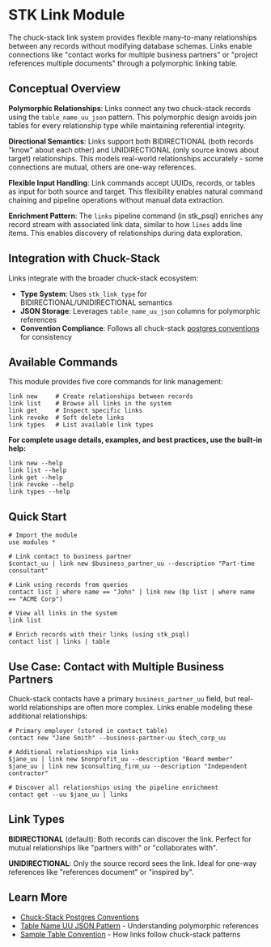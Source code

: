 # STK Link Module

The chuck-stack link system provides flexible many-to-many relationships between any records without modifying database schemas. Links enable connections like "contact works for multiple business partners" or "project references multiple documents" through a polymorphic linking table.

## Conceptual Overview

**Polymorphic Relationships**: Links connect any two chuck-stack records using the `table_name_uu_json` pattern. This polymorphic design avoids join tables for every relationship type while maintaining referential integrity.

**Directional Semantics**: Links support both BIDIRECTIONAL (both records "know" about each other) and UNIDIRECTIONAL (only source knows about target) relationships. This models real-world relationships accurately - some connections are mutual, others are one-way references.

**Flexible Input Handling**: Link commands accept UUIDs, records, or tables as input for both source and target. This flexibility enables natural command chaining and pipeline operations without manual data extraction.

**Enrichment Pattern**: The `links` pipeline command (in stk_psql) enriches any record stream with associated link data, similar to how `lines` adds line items. This enables discovery of relationships during data exploration.

## Integration with Chuck-Stack

Links integrate with the broader chuck-stack ecosystem:

- **Type System**: Uses `stk_link_type` for BIDIRECTIONAL/UNIDIRECTIONAL semantics
- **JSON Storage**: Leverages `table_name_uu_json` columns for polymorphic references
- **Convention Compliance**: Follows all chuck-stack [postgres conventions](../../chuckstack.github.io/src-ls/postgres-convention/) for consistency

## Available Commands

This module provides five core commands for link management:

```nu
link new     # Create relationships between records
link list    # Browse all links in the system
link get     # Inspect specific links
link revoke  # Soft delete links
link types   # List available link types
```

**For complete usage details, examples, and best practices, use the built-in help:**

```nu
link new --help
link list --help
link get --help
link revoke --help
link types --help
```

## Quick Start

```nu
# Import the module
use modules *

# Link contact to business partner
$contact_uu | link new $business_partner_uu --description "Part-time consultant"

# Link using records from queries
contact list | where name == "John" | link new (bp list | where name == "ACME Corp")

# View all links in the system
link list

# Enrich records with their links (using stk_psql)
contact list | links | table
```

## Use Case: Contact with Multiple Business Partners

Chuck-stack contacts have a primary `business_partner_uu` field, but real-world relationships are often more complex. Links enable modeling these additional relationships:

```nu
# Primary employer (stored in contact table)
contact new "Jane Smith" --business-partner-uu $tech_corp_uu

# Additional relationships via links
$jane_uu | link new $nonprofit_uu --description "Board member"
$jane_uu | link new $consulting_firm_uu --description "Independent contractor"

# Discover all relationships using the pipeline enrichment
contact get --uu $jane_uu | links
```

## Link Types

**BIDIRECTIONAL** (default): Both records can discover the link. Perfect for mutual relationships like "partners with" or "collaborates with".

**UNIDIRECTIONAL**: Only the source record sees the link. Ideal for one-way references like "references document" or "inspired by".

## Learn More

- [Chuck-Stack Postgres Conventions](../../chuckstack.github.io/src-ls/postgres-convention/)
- [Table Name UU JSON Pattern](../../chuckstack.github.io/src-ls/postgres-convention/column-convention.md#table_name_uu_json) - Understanding polymorphic references
- [Sample Table Convention](../../chuckstack.github.io/src-ls/postgres-convention/sample-table-convention.md) - How links follow chuck-stack patterns